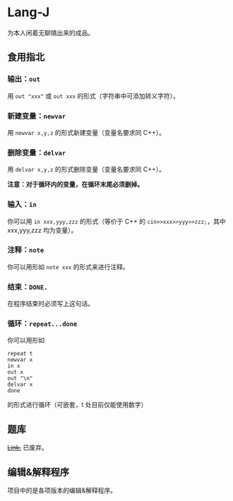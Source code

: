 # Lang-J

为本人闲着无聊搞出来的成品。

## 食用指北
### 输出：`out`

用 `out "xxx"` 或 `out xxx` 的形式（字符串中可添加转义字符）。

### 新建变量：`newvar`

用 `newvar x,y,z` 的形式新建变量（变量名要求同 C++）。

### 删除变量：`delvar`

用 `delvar x,y,z` 的形式删除变量（变量名要求同 C++）。

**注意：对于循环内的变量，在循环末尾必须删掉。**

### 输入：`in`

你可以用 `in xxx,yyy,zzz` 的形式（等价于 C++ 的 `cin>>xxx>>yyy>>zzz;`，其中 xxx,yyy,zzz 均为变量）。

### 注释：`note`

你可以用形如 `note xxx` 的形式来进行注释。

### 结束：`DONE.`

在程序结束时必须写上这句话。

### 循环：`repeat...done`

你可以用形如
```
repeat t
newvar x
in x
out x
out "\n"
delvar x
done
```
的形式进行循环（可嵌套，t 处目前仅能使用数字）

## 题库

~~[Link.](https://www.luogu.com.cn/training/136096)~~ 已废弃。

## 编辑&解释程序

项目中的是各项版本的编辑&解释程序。
